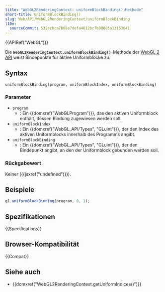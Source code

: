 ```yaml
---
title: "WebGL2RenderingContext: uniformBlockBinding()-Methode"
short-title: uniformBlockBinding()
slug: Web/API/WebGL2RenderingContext/uniformBlockBinding
l10n:
  sourceCommit: 532ecbca7b68e7defa4612bc7b00885a13163641
---
```


{{APIRef("WebGL")}}

Die **`WebGL2RenderingContext.uniformBlockBinding()`**-Methode
der [WebGL 2 API](/de/docs/Web/API/WebGL_API) weist Bindepunkte
für aktive Uniformblöcke zu.

## Syntax

```js-nolint
uniformBlockBinding(program, uniformBlockIndex, uniformBlockBinding)
```

### Parameter

- `program`
  - : Ein {{domxref("WebGLProgram")}}, das den aktiven Uniformblock enthält, dessen Bindung zugewiesen werden soll.
- `uniformBlockIndex`
  - : Ein {{domxref("WebGL_API/Types", "GLuint")}}, der den Index des aktiven Uniformblocks innerhalb des Programms angibt.
- `uniformBlockBinding`
  - : Ein {{domxref("WebGL_API/Types", "GLuint")}}, der den Bindepunkt angibt, an den der Uniformblock gebunden werden soll.

### Rückgabewert

Keiner ({{jsxref("undefined")}}).

## Beispiele

```js
gl.uniformBlockBinding(program, 0, 1);
```

## Spezifikationen

{{Specifications}}

## Browser-Kompatibilität

{{Compat}}

## Siehe auch

- {{domxref("WebGL2RenderingContext.getUniformIndices()")}}
